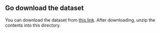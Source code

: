 ## Go download the dataset
You can download the dataset from [this link](<https://www.kaggle.com/datasets/alexignatov/the-expanded-groove-midi-dataset/data>).
After downloading, unzip the contents into this directory.